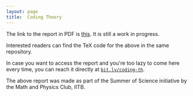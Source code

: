 ```yaml
---
layout: page
title:	Coding Theory
---
```


The link to the report in PDF is [this](https://bit.ly/coding-th). It is still a work in progress.

Interested readers can find the TeX code for the above in the same repository.

In case you want to access the report and you're too lazy to come here every time, you can reach it directly at [```bit.ly/coding-th```](https://bit.ly/coding-th).

The above report was made as part of the Summer of Science initiative by the Math and Physics Club, IITB.